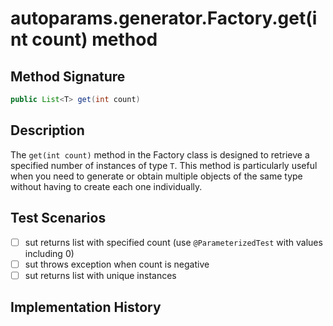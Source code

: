 # autoparams.generator.Factory.get(int count) method

## Method Signature

```java
public List<T> get(int count)
```

## Description

The `get(int count)` method in the Factory class is designed to retrieve a specified number of instances of type `T`. This method is particularly useful when you need to generate or obtain multiple objects of the same type without having to create each one individually.

## Test Scenarios

- [ ] sut returns list with specified count (use `@ParameterizedTest` with values including 0)
- [ ] sut throws exception when count is negative
- [ ] sut returns list with unique instances

## Implementation History
